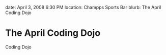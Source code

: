 date: April 3, 2008 6:30 PM
location: Champps Sports Bar
blurb: The April Coding Dojo

# The April Coding Dojo

Coding Dojo

